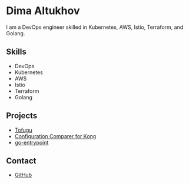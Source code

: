 # Dima Altukhov

I am a DevOps engineer skilled in Kubernetes, AWS, Istio, Terraform, and Golang.

## Skills

*   DevOps
*   Kubernetes
*   AWS
*   Istio
*   Terraform
*   Golang

## Projects

*   [Tofugu](https://github.com/alt-dima/tofugu)
*   [Configuration Comparer for Kong](https://github.com/alt-dima/configuration-comparer-for-kong)
*   [go-entrypoint](https://github.com/alt-dima/go-entrypoint)

## Contact

*   [GitHub](https://github.com/alt-dima)
